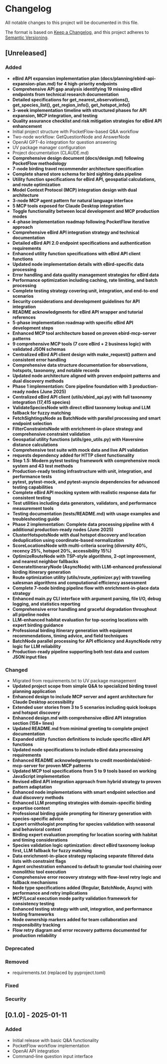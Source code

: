 # Changelog

All notable changes to this project will be documented in this file.

The format is based on [Keep a Changelog](https://keepachangelog.com/en/1.0.0/),
and this project adheres to [Semantic Versioning](https://semver.org/spec/v2.0.0.html).

## [Unreleased]

### Added
- **eBird API expansion implementation plan (docs/planning/ebird-api-expansion-plan.md) for 4 high-priority endpoints**
- **Comprehensive API gap analysis identifying 19 missing eBird endpoints from technical research documentation**
- **Detailed specifications for get_nearest_observations(), get_species_list(), get_region_info(), get_hotspot_info()**
- **3-week implementation timeline with structured phases for API expansion, MCP integration, and testing**
- **Quality assurance checklist and risk mitigation strategies for eBird API enhancement**
- Initial project structure with PocketFlow-based Q&A workflow
- Two-node workflow: GetQuestionNode and AnswerNode
- OpenAI GPT-4o integration for question answering
- UV package manager configuration
- Project documentation (CLAUDE.md)
- **Comprehensive design document (docs/design.md) following PocketFlow methodology**
- **7-node birding travel recommender architecture specification**
- **Complete shared store schema for bird sighting data pipeline**
- **Utility function specifications for eBird API, geospatial calculations, and route optimization**
- **Model Context Protocol (MCP) integration design with dual architecture**
- **3-node MCP agent pattern for natural language interface**
- **5 MCP tools exposed for Claude Desktop integration**
- **Toggle functionality between local development and MCP production modes**
- **4-phase implementation roadmap following PocketFlow iterative approach**
- **Comprehensive eBird API integration strategy and technical documentation**
- **Detailed eBird API 2.0 endpoint specifications and authentication requirements**
- **Enhanced utility function specifications with eBird API client functions**
- **Updated node implementation details with eBird-specific data processing**
- **Error handling and data quality management strategies for eBird data**
- **Performance optimization including caching, rate limiting, and batch processing**
- **Complete testing strategy covering unit, integration, and end-to-end scenarios**
- **Security considerations and development guidelines for API integration**
- **README acknowledgments for eBird API wrapper and tutorial references**
- **5-phase implementation roadmap with specific eBird API development steps**
- **Enhanced MCP tool architecture based on proven ebird-mcp-server patterns**
- **9 comprehensive MCP tools (7 core eBird + 2 business logic) with validated JSON schemas**
- **Centralized eBird API client design with make_request() pattern and consistent error handling**
- **Comprehensive data structure documentation for observations, hotspots, taxonomy, and notable records**
- **Updated node architecture aligned with proven endpoint patterns and dual discovery methods**
- **Phase 1 implementation: Core pipeline foundation with 3 production-ready nodes (June 2025)**
- **Centralized eBird API client (utils/ebird_api.py) with full taxonomy integration (17,415 species)**
- **ValidateSpeciesNode with direct eBird taxonomy lookup and LLM fallback for fuzzy matching**
- **FetchSightingsNode as BatchNode with parallel processing and smart endpoint selection**
- **FilterConstraintsNode with enrichment-in-place strategy and comprehensive constraint validation**
- **Geospatial utility functions (utils/geo_utils.py) with Haversine distance calculations**
- **Comprehensive test suite with mock data and live API validation**
- **requests dependency added for HTTP client functionality**
- **Step 1.5: Modern pytest testing framework with comprehensive mock system and 43 test methods**
- **Production-ready testing infrastructure with unit, integration, and performance tests**
- **pytest, pytest-mock, and pytest-asyncio dependencies for advanced testing capabilities**
- **Complete eBird API mocking system with realistic response data for consistent testing**
- **Test utilities including data generators, validators, and performance measurement tools**
- **Testing documentation (tests/README.md) with usage examples and troubleshooting guide**
- **Phase 2 implementation: Complete data processing pipeline with 4 additional production-ready nodes (June 2025)**
- **ClusterHotspotsNode with dual hotspot discovery and location deduplication using coordinate-based normalization**
- **ScoreLocationsNode with multi-criteria scoring (diversity 40%, recency 25%, hotspot 20%, accessibility 15%)**
- **OptimizeRouteNode with TSP-style algorithms, 2-opt improvement, and nearest neighbor fallbacks**
- **GenerateItineraryNode (AsyncNode) with LLM-enhanced professional birding itinerary generation**
- **Route optimization utility (utils/route_optimizer.py) with traveling salesman algorithms and computational efficiency assessment**
- **Complete 7-node birding pipeline flow with enrichment-in-place data strategy**
- **Enhanced main.py CLI interface with argument parsing, file I/O, debug logging, and statistics reporting**
- **Comprehensive error handling and graceful degradation throughout all pipeline nodes**
- **LLM-enhanced habitat evaluation for top-scoring locations with expert birding guidance**
- **Professional birding itinerary generation with equipment recommendations, timing advice, and field techniques**
- **BatchNode parallel processing for API efficiency and AsyncNode retry logic for LLM reliability**
- **Production-ready pipeline supporting both test data and custom JSON input files**

### Changed
- Migrated from requirements.txt to UV package management
- **Updated project scope from simple Q&A to specialized birding travel planning application**
- **Enhanced design to include MCP server and agent architecture for Claude Desktop accessibility**
- **Extended user stories from 3 to 5 scenarios including quick lookups and hotspot discovery**
- **Enhanced design.md with comprehensive eBird API integration section (158+ lines)**
- **Updated README.md from minimal greeting to complete project documentation**
- **Expanded utility function definitions to include specific eBird API functions**
- **Updated node specifications to include eBird data processing requirements**
- **Enhanced README acknowledgments to credit moonbirdai/ebird-mcp-server for proven MCP patterns**
- **Updated MCP tool specifications from 5 to 9 tools based on working JavaScript implementation**
- **Revised eBird API integration approach from hybrid strategy to proven pattern adaptation**
- **Enhanced node implementations with smart endpoint selection and dual discovery methods**
- **Enhanced LLM prompting strategies with domain-specific birding expertise context**
- **Professional birding guide prompting for itinerary generation with species-specific advice**
- **Expert ornithologist prompting for species validation with seasonal and behavioral context**
- **Birding expert evaluation prompting for location scoring with habitat and timing considerations**
- **Species validation logic optimization: direct eBird taxonomy lookup first, LLM fallback for fuzzy matching**
- **Data enrichment-in-place strategy replacing separate filtered data lists with constraint flags**
- **Agent orchestration enhanced to default to granular tool chaining over monolithic tool execution**
- **Comprehensive error recovery strategy with flow-level retry logic and fallback mechanisms**
- **Node type specifications added (Regular, BatchNode, Async) with performance and retry implications**
- **MCP/Local execution mode parity validation framework for consistency testing**
- **Enhanced testing strategy with unit, integration, and performance testing frameworks**
- **Node ownership markers added for team collaboration and responsibility tracking**
- **Flow retry diagram and error recovery patterns documented for production reliability**

### Deprecated

### Removed
- requirements.txt (replaced by pyproject.toml)

### Fixed

### Security

## [0.1.0] - 2025-01-11

### Added
- Initial release with basic Q&A functionality
- PocketFlow workflow implementation
- OpenAI API integration
- Command-line question input interface